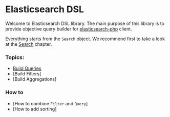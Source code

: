 # Elasticsearch DSL

Welcome to Elasticsearch DSL library. The main purpose of this library is to provide objective query builder for [elasticsearch-php][1] client.

Everything starts from the `Search` object. We recommend first to take a look at the [Search](HowTo/HowToSearch.md) chapter.

### Topics:
- [Build Queries](Query/index.md)
- [Build Filters]
- [Build Aggregations]

### How to
- [How to combine `Filter` and `Query`]
- [How to add sorting]

[1]: https://github.com/elastic/elasticsearch-php
